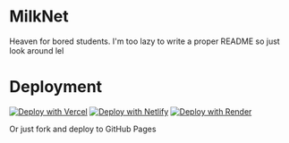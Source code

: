 # MilkNet
Heaven for bored students.
I'm too lazy to write a proper README so just look around lel

# Deployment
[![Deploy with Vercel](https://binbashbanana.github.io/deploy-buttons/buttons/remade/vercel.svg)](https://vercel.com/new/clone?repositoryurl=https://github.com/milk-net/milk-net.github.io) [![Deploy with Netlify](https://binbashbanana.github.io/deploy-buttons/buttons/remade/netlify.svg)](https://app.netlify.com/start/deploy?repository=https://github.com/milk-net/milk-net.github.io) [![Deploy with Render](https://binbashbanana.github.io/deploy-buttons/buttons/remade/render.svg)](https://render.com/deploy?repo=https://github.com/milk-net/milk-net.github.io)

Or just fork and deploy to GitHub Pages
